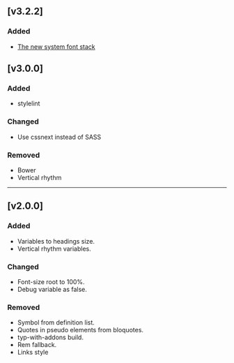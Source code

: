 ## [v3.2.2]

### Added
- [The new system font stack](https://bitsofco.de/the-new-system-font-stack)

## [v3.0.0]

### Added
- stylelint

### Changed
- Use cssnext instead of SASS

### Removed
- Bower
- Vertical rhythm

- - -

## [v2.0.0]

### Added
- Variables to headings size.
- Vertical rhythm variables.

### Changed
- Font-size root to 100%.
- Debug variable as false.

### Removed
- Symbol from definition list.
- Quotes in pseudo elements from bloquotes.
- typ-with-addons build.
- Rem fallback.
- Links style
